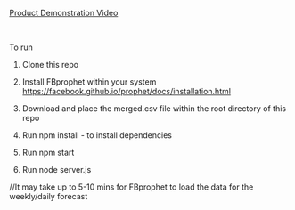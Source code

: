 <a href = "https://youtu.be/UwnG4pKGK2Y"> Product Demonstration Video </a>

<br>

To run
1. Clone this repo

2. Install FBprophet within your system
https://facebook.github.io/prophet/docs/installation.html

3. Download and place the merged.csv file within the root directory of this repo

4. Run npm install - to install dependencies

5. Run npm start

5. Run node server.js


//It may take up to 5-10 mins for FBprophet to load the data for the weekly/daily forecast
